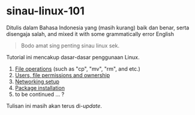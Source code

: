 # sinau-linux-101

Ditulis dalam Bahasa Indonesia yang (masih kurang) baik dan benar, serta disengaja salah, and mixed it with some grammatically error English

> Bodo amat sing penting sinau linux sek.

Tutorial ini mencakup dasar-dasar penggunaan Linux.

1. [File operations](https://github.com/fmmochtar/sinau-linux-101/tree/master/resources/page-1)  (such as "cp", "mv", "rm", and etc.)
2. [Users, file permissions and ownership](https://github.com/fmmochtar/sinau-linux-101/tree/master/resources/page-2) 
3. [Networking setup](https://github.com/fmmochtar/sinau-linux-101/tree/master/resources/page-3)
4. [Package installation](https://github.com/fmmochtar/sinau-linux-101/tree/master/resources/page-4)
5. to be continued ... ?

Tulisan ini masih akan terus di-*update*.

